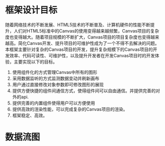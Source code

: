 # 框架设计目标
随着网络技术的不断发展、HTML5技术的不断普及、计算机硬件的性能不断提升，人们对HTML5标准中的Canvas的使用变得越来越频繁，Canvas项目的复杂度也变得越大。随着项目规模的不断扩大，Canvas项目的项目复杂度也变得越来越高。简化Canvas开发、提升项目的可维护性成为了一个不得不去解决的问题。
本框架主要针对复杂的Canvas项目的开发，提升复杂规模下的Canvas项目的开发效率、代码可读性、可维护性，以及提升开发者在开发Canvas项目时的开发体验，主要实现以下的目标。
1. 使用组件化的方式管理Canvas中所有的图形
2. 采用数据监听的方式监测数据变动并刷新画布
3. 用户通过直接修改对象参数即可修改图形的展现
4. 提供方便快捷的组件间通信方式，使得组件间可以自由通信。并提供完善的对外的api.
5. 提供完善的内置组件使得用户可以方便使用
6. 提供高效的渲染性能，可以完成复杂的Canvas项目的渲染。
7. 框架稳定、高效。

# 数据流图


